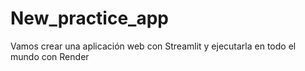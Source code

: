# New_practice_app
Vamos crear una aplicación web con Streamlit y ejecutarla en todo el mundo con Render
